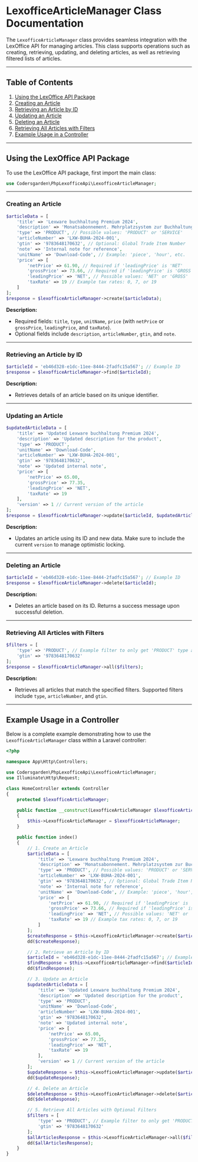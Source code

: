 # LexofficeArticleManager Class Documentation

The `LexofficeArticleManager` class provides seamless integration with the LexOffice API for managing articles. This class supports operations such as creating, retrieving, updating, and deleting articles, as well as retrieving filtered lists of articles.

---

## Table of Contents
1. [Using the LexOffice API Package](#using-the-lexoffice-api-package)
2. [Creating an Article](#creating-an-article)
3. [Retrieving an Article by ID](#retrieving-an-article-by-id)
4. [Updating an Article](#updating-an-article)
5. [Deleting an Article](#deleting-an-article)
6. [Retrieving All Articles with Filters](#retrieving-all-articles-with-filters)
7. [Example Usage in a Controller](#example-usage-in-a-controller)

---

## Using the LexOffice API Package

To use the LexOffice API package, first import the main class:

```php
use Codersgarden\PhpLexofficeApi\LexofficeArticleManager;
```

---

### Creating an Article

```php
$articleData = [
    'title' => 'Lexware buchhaltung Premium 2024',
    'description' => 'Monatsabonnement. Mehrplatzsystem zur Buchhaltung. Produkt vom Marktführer. PC Aktivierungscode per Email',
    'type' => 'PRODUCT', // Possible values: 'PRODUCT' or 'SERVICE'
    'articleNumber' => 'LXW-BUHA-2024-001',
    'gtin' => '9783648170632', // Optional: Global Trade Item Number
    'note' => 'Internal note for reference',
    'unitName' => 'Download-Code', // Example: 'piece', 'hour', etc.
    'price' => [
        'netPrice' => 61.90, // Required if 'leadingPrice' is 'NET'
        'grossPrice' => 73.66, // Required if 'leadingPrice' is 'GROSS'
        'leadingPrice' => 'NET', // Possible values: 'NET' or 'GROSS'
        'taxRate' => 19 // Example tax rates: 0, 7, or 19
    ]
];
$response = $lexofficeArticleManager->create($articleData);
```

**Description:**
- Required fields: `title`, `type`, `unitName`, `price` (with `netPrice` or `grossPrice`, `leadingPrice`, and `taxRate`).
- Optional fields include `description`, `articleNumber`, `gtin`, and `note`.

---

### Retrieving an Article by ID

```php
$articleId = 'eb46d328-e1dc-11ee-8444-2fadfc15a567'; // Example ID
$response = $lexofficeArticleManager->find($articleId);
```

**Description:**
- Retrieves details of an article based on its unique identifier.

---

### Updating an Article

```php
$updatedArticleData = [
    'title' => 'Updated Lexware buchhaltung Premium 2024',
    'description' => 'Updated description for the product',
    'type' => 'PRODUCT',
    'unitName' => 'Download-Code',
    'articleNumber' => 'LXW-BUHA-2024-001',
    'gtin' => '9783648170632',
    'note' => 'Updated internal note',
    'price' => [
        'netPrice' => 65.00,
        'grossPrice' => 77.35,
        'leadingPrice' => 'NET',
        'taxRate' => 19
    ],
    'version' => 1 // Current version of the article
];
$response = $lexofficeArticleManager->update($articleId, $updatedArticleData);
```

**Description:**
- Updates an article using its ID and new data. Make sure to include the current `version` to manage optimistic locking.

---

### Deleting an Article

```php
$articleId = 'eb46d328-e1dc-11ee-8444-2fadfc15a567'; // Example ID
$response = $lexofficeArticleManager->delete($articleId);
```

**Description:**
- Deletes an article based on its ID. Returns a success message upon successful deletion.

---

### Retrieving All Articles with Filters

```php
$filters = [
    'type' => 'PRODUCT', // Example filter to only get 'PRODUCT' type articles
    'gtin' => '9783648170632'
];
$response = $lexofficeArticleManager->all($filters);
```

**Description:**
- Retrieves all articles that match the specified filters. Supported filters include `type`, `articleNumber`, and `gtin`.

---

## Example Usage in a Controller

Below is a complete example demonstrating how to use the `LexofficeArticleManager` class within a Laravel controller:

```php
<?php

namespace App\Http\Controllers;

use Codersgarden\PhpLexofficeApi\LexofficeArticleManager;
use Illuminate\Http\Request;

class HomeController extends Controller
{
    protected $lexofficeArticleManager;

    public function __construct(LexofficeArticleManager $lexofficeArticleManager)
    {
        $this->LexofficeArticleManager = $lexofficeArticleManager;
    }

    public function index()
    {
        // 1. Create an Article
        $articleData = [
            'title' => 'Lexware buchhaltung Premium 2024',
            'description' => 'Monatsabonnement. Mehrplatzsystem zur Buchhaltung. Produkt vom Marktführer. PC Aktivierungscode per Email',
            'type' => 'PRODUCT', // Possible values: 'PRODUCT' or 'SERVICE'
            'articleNumber' => 'LXW-BUHA-2024-001',
            'gtin' => '9783648170632', // Optional: Global Trade Item Number
            'note' => 'Internal note for reference',
            'unitName' => 'Download-Code', // Example: 'piece', 'hour', etc.
            'price' => [
                'netPrice' => 61.90, // Required if 'leadingPrice' is 'NET'
                'grossPrice' => 73.66, // Required if 'leadingPrice' is 'GROSS'
                'leadingPrice' => 'NET', // Possible values: 'NET' or 'GROSS'
                'taxRate' => 19 // Example tax rates: 0, 7, or 19
            ]
        ];
        $createResponse = $this->LexofficeArticleManager->create($articleData);
        dd($createResponse);

        // 2. Retrieve an Article by ID
        $articleId = 'eb46d328-e1dc-11ee-8444-2fadfc15a567'; // Example ID
        $findResponse = $this->LexofficeArticleManager->find($articleId);
        dd($findResponse);

        // 3. Update an Article
        $updatedArticleData = [
            'title' => 'Updated Lexware buchhaltung Premium 2024',
            'description' => 'Updated description for the product',
            'type' => 'PRODUCT',
            'unitName' => 'Download-Code',
            'articleNumber' => 'LXW-BUHA-2024-001',
            'gtin' => '9783648170632',
            'note' => 'Updated internal note',
            'price' => [
                'netPrice' => 65.00,
                'grossPrice' => 77.35,
                'leadingPrice' => 'NET',
                'taxRate' => 19
            ],
            'version' => 1 // Current version of the article
        ];
        $updateResponse = $this->LexofficeArticleManager->update($articleId, $updatedArticleData);
        dd($updateResponse);

        // 4. Delete an Article
        $deleteResponse = $this->LexofficeArticleManager->delete($articleId);
        dd($deleteResponse);

        // 5. Retrieve All Articles with Optional Filters
        $filters = [
            'type' => 'PRODUCT', // Example filter to only get 'PRODUCT' type articles
            'gtin' => '9783648170632'
        ];
        $allArticlesResponse = $this->LexofficeArticleManager->all($filters);
        dd($allArticlesResponse);
    }
}
